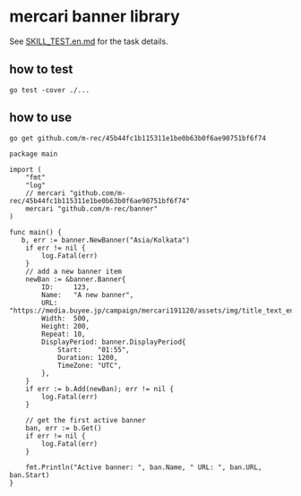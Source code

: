 # mercari banner library

See [SKILL_TEST.en.md](/SKILL_TEST.en.md) for the task details.

## how to test

```shell
go test -cover ./...
```

## how to use

```shell
go get github.com/m-rec/45b44fc1b115311e1be0b63b0f6ae90751bf6f74
```

```golang
package main

import (
	"fmt"
    "log"
    // mercari "github.com/m-rec/45b44fc1b115311e1be0b63b0f6ae90751bf6f74"
    mercari "github.com/m-rec/banner"
)

func main() {
   b, err := banner.NewBanner("Asia/Kolkata")
	if err != nil {
		log.Fatal(err)
	}
	// add a new banner item
	newBan := &banner.Banner{
		ID:     123,
		Name:   "A new banner",
		URL:    "https://media.buyee.jp/campaign/mercari191120/assets/img/title_text_en.png",
		Width:  500,
		Height: 200,
		Repeat: 10,
		DisplayPeriod: banner.DisplayPeriod{
			Start:    "01:55",
			Duration: 1200,
			TimeZone: "UTC",
		},
	}
	if err := b.Add(newBan); err != nil {
		log.Fatal(err)
	}

	// get the first active banner
	ban, err := b.Get()
	if err != nil {
		log.Fatal(err)
	}

	fmt.Println("Active banner: ", ban.Name, " URL: ", ban.URL, ban.Start)
}

```
